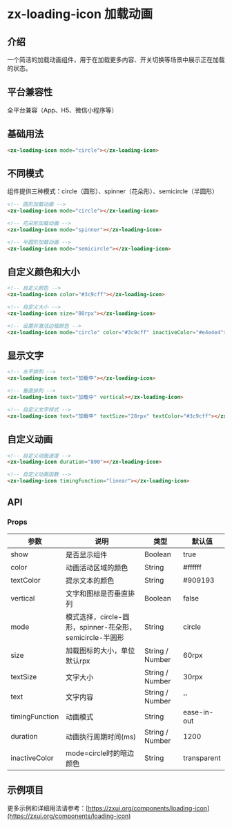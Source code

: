 # zx-loading-icon 加载动画

## 介绍

一个简洁的加载动画组件，用于在加载更多内容、开关切换等场景中展示正在加载的状态。

## 平台兼容性

全平台兼容（App、H5、微信小程序等）

## 基础用法

```html
<zx-loading-icon mode="circle"></zx-loading-icon>
```

## 不同模式

组件提供三种模式：circle（圆形）、spinner（花朵形）、semicircle（半圆形）

```html
<!-- 圆形加载动画 -->
<zx-loading-icon mode="circle"></zx-loading-icon>

<!-- 花朵形加载动画 -->
<zx-loading-icon mode="spinner"></zx-loading-icon>

<!-- 半圆形加载动画 -->
<zx-loading-icon mode="semicircle"></zx-loading-icon>
```

## 自定义颜色和大小

```html
<!-- 自定义颜色 -->
<zx-loading-icon color="#3c9cff"></zx-loading-icon>

<!-- 自定义大小 -->
<zx-loading-icon size="80rpx"></zx-loading-icon>

<!-- 设置非激活边框颜色 -->
<zx-loading-icon mode="circle" color="#3c9cff" inactiveColor="#e4e4e4"></zx-loading-icon>
```

## 显示文字

```html
<!-- 水平排列 -->
<zx-loading-icon text="加载中"></zx-loading-icon>

<!-- 垂直排列 -->
<zx-loading-icon text="加载中" vertical></zx-loading-icon>

<!-- 自定义文字样式 -->
<zx-loading-icon text="加载中" textSize="28rpx" textColor="#3c9cff"></zx-loading-icon>
```

## 自定义动画

```html
<!-- 自定义动画速度 -->
<zx-loading-icon duration="800"></zx-loading-icon>

<!-- 自定义动画函数 -->
<zx-loading-icon timingFunction="linear"></zx-loading-icon>
```

## API

### Props

| 参数 | 说明 | 类型 | 默认值 |
| --- | --- | --- | --- |
| show | 是否显示组件 | Boolean | true |
| color | 动画活动区域的颜色 | String | #ffffff |
| textColor | 提示文本的颜色 | String | #909193 |
| vertical | 文字和图标是否垂直排列 | Boolean | false |
| mode | 模式选择，circle-圆形，spinner-花朵形，semicircle-半圆形 | String | circle |
| size | 加载图标的大小，单位默认rpx | String / Number | 60rpx |
| textSize | 文字大小 | String / Number | 30rpx |
| text | 文字内容 | String / Number | '' |
| timingFunction | 动画模式 | String | ease-in-out |
| duration | 动画执行周期时间(ms) | String / Number | 1200 |
| inactiveColor | mode=circle时的暗边颜色 | String | transparent |

## 示例项目

更多示例和详细用法请参考：[https://zxui.org/components/loading-icon](https://zxui.org/components/loading-icon)
